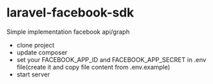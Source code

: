 # laravel-facebook-sdk
Simple implementation facebook api/graph 
- clone project
- update composer 
- set your FACEBOOK_APP_ID and FACEBOOK_APP_SECRET in .env file(create it and copy file content from .env.example)
- start server